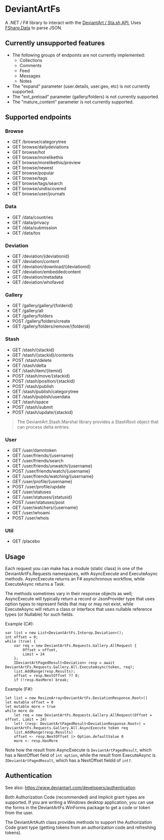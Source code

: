 # DeviantArtFs

A .NET / F# library to interact with the [DeviantArt / Sta.sh API.](https://www.deviantart.com/developers/http/v1/20160316)
Uses [FSharp.Data](http://fsharp.github.io/FSharp.Data/) to parse JSON.

## Currently unsupported features

* The following groups of endpoints are not currently implemented:
  * Collections
  * Comments
  * Feed
  * Messages
  * Notes
* The "expand" parameter (user.details, user.geo, etc) is not currently supported.
* The "ext_preload" parameter (gallery/folders) is not currently supported.
* The "mature_content" parameter is not currently supported.

## Supported endpoints

### Browse

* GET /browse/categorytree
* GET browse/dailydeviations
* GET browse/hot
* GET browse/morelikethis
* GET browse/morelikethis/preview
* GET browse/newest
* GET browse/popular
* GET browse/tags
* GET browse/tags/search
* GET browse/undiscovered
* GET browse/user/journals

### Data

* GET /data/countries
* GET /data/privacy
* GET /data/submission
* GET /data/tos

### Deviation

* GET /deviation/{deviationid}
* GET /deviation/content
* GET /deviation/download/{deviationid}
* GET /deviation/embeddedcontent
* GET /deviation/metadata
* GET /deviation/whofaved

### Gallery

* GET /gallery/gallery/{folderid}
* GET /gallery/all
* GET /gallery/folders
* POST /gallery/folders/create
* GET /gallery/folders/remove/{folderid}

### Stash

* GET /stash/{stackid}
* GET /stash/{stackid}/contents
* POST /stash/delete
* GET /stash/delta
* GET /stash/item/{itemid}
* POST /stash/move/{stackid}
* POST /stash/position/{stackid}
* POST /stash/publish
* GET /stash/publish/categorytree
* GET /stash/publish/userdata
* GET /stash/space
* POST /stash/submit
* POST /stash/update/{stackid}

> The DeviantArt.Stash.Marshal library provides a StashRoot object that can process delta entries.

### User

* GET /user/damntoken
* GET /user/friends/{username}
* GET /user/friends/search
* GET /user/friends/unwatch/{username}
* POST /user/friends/watch/{username}
* GET /user/friends/watching/{username}
* GET /user/profile/{username}
* POST /user/profile/update
* GET /user/statuses
* GET /user/statuses/{statusid}
* POST /user/statuses/post
* GET /user/watchers/{username}
* GET /user/whoami
* POST /user/whois

### Util

* GET /placebo

## Usage

Each request you can make has a module (static class) in one of the DeviantArtFs.Requests namespaces, with AsyncExecute and
ExecuteAsync methods. AsyncExecute returns an F# asynchronous workflow, while ExecuteAsync returns a Task<T>.

The methods sometimes vary in their response objects as well; AsyncExecute will typically return a record or JsonProvider type
that uses option types to represent fields that may or may not exist, while ExecuteAsync will return a class or interface that
uses nullable reference types (or Nullable<T>) for such fields.

Example (C#):

	var list = new List<DeviantArtFs.Interop.Deviation>();
	int offset = 0;
	while (true) {
		var req = new DeviantArtFs.Requests.Gallery.AllRequest {
			Offset = offset,
			Limit = 24
		};
		IDeviantArtPagedResult<Deviation> resp = await DeviantArtFs.Requests.Gallery.All.ExecuteAsync(token, req);
		list.AddRange(resp.Results);
		offset = resp.NextOffset ?? 0;
		if (!resp.HasMore) break;

Example (F#):

    let list = new ResizeArray<DeviantArtFs.DeviationResponse.Root>()
    let mutable offset = 0
    let mutable more = true
    while more do
        let req = new DeviantArtFs.Requests.Gallery.AllRequest(Offset = offset, Limit = 24)
        let! (resp: DeviantArtPagedResult<DeviationResponse.Root>) = DeviantArtFs.Requests.Gallery.All.AsyncExecute token req
        list.AddRange(resp.Results)
        offset <- resp.NextOffset |> Option.defaultValue 0
        more <- resp.HasMore

Note how the result from AsyncExecute is `DeviantArtPagedResult`, which has a NextOffset field of `int option`,
while the result from ExecuteAsync is `IDeviantArtPagedResult`, which has a NextOffset fieldd of `int?`.

## Authentication

See also: https://www.deviantart.com/developers/authentication

Both Authorization Code (recommended) and Implicit grant types are supported.
If you are writing a Windows desktop application, you can use the forms in the DeviantArtFs.WinForms package to get a code or token from the user.

The DeviantArtAuth class provides methods to support the Authorization Code grant type (getting tokens from an authorization code and refreshing tokens).
